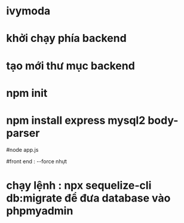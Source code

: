 # ivymoda

# khởi chạy phía backend
# tạo mới thư mục backend
# npm init 
# npm install express mysql2 body-parser
#node app.js

#front end : --force
nhựt
# chạy lệnh : npx sequelize-cli db:migrate để đưa database vào phpmyadmin